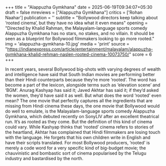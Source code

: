 +++
title = "Alappuzha Gymkhana"
date = 2025-06-19T09:34:07+05:30
draft = false
mreviews = ["Alappuzha Gymkhana"]
critics = ['Rohan Naahar']
publication = ''
subtitle = "Bollywood directors keep talking about ‘rooted cinema’, but they have no idea what it even means"
opening = "Directed by Khalid Rahman, the Malayalam-language sports comedy Alappuzha Gymkhana has no stars, no stakes, and no villain. It should be seen as a blueprint for Bollywood filmmakers looking to go more rooted."
img = 'alappuzha-gymkhana-10.jpg'
media = 'print'
source = "https://indianexpress.com/article/entertainment/malayalam/alappuzha-gymkhana-khalid-rehman-naslen-rooted-cinema-10073750/"
score = 6
+++

In recent years, several Bollywood big-shots with varying degrees of wealth and intelligence have said that South Indian movies are performing better than their Hindi counterparts because they’re more ‘rooted’. The word has become a part of the lexicon, alongside terms such as ‘elevation scene’ and ‘BGM’. Anurag Kashyap has said it; Javed Akhtar has said it; if they’d asked the women, they’d have said it as well. But what does the word ‘rooted’ even mean? The one movie that perfectly captures all the ingredients that are missing from Hindi cinema these days, the one movie that Bollywood would do well to emulate, is the Malayalam-language sports comedy Alappuzha Gymkhana, which debuted recently on SonyLIV after an excellent theatrical run. It’s as rooted as they come. But the definition of this kind of cinema could vary. While Kashyap thinks that ‘rooted’ cinema refers to stories of the heartland, Akhtar has complained that Hindi filmmakers are losing touch with the language. He forgets that his own children write in English and have their scripts translated. For most Bollywood producers, ‘rooted’ is merely a code word for a very specific kind of big-budget movie; the chauvinistic and bombastic sort of cinema popularised by the Telugu industry and bastardised by the north.
